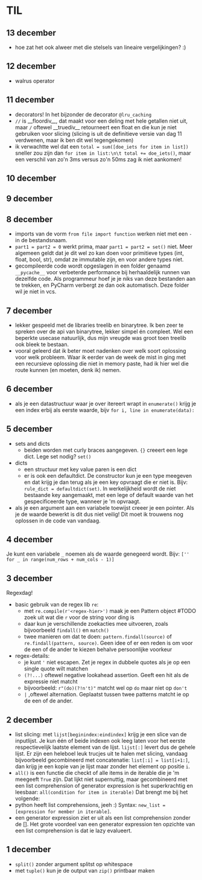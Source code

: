 # TIL

## 13 december
- hoe zat het ook alweer met die stelsels van lineaire vergelijkingen? :)

## 12 december
- walrus operator

## 11 december
- decorators! In het bijzonder de decorator `@lru_caching`
- `//` is \_\_floordiv__, dat maakt voor een deling met hele getallen niet uit, maar `/` oftewel \_\_truediv__ retourneert een float en die kun je niet gebruiken voor slicing (slicing is uit de definitieve versie van dag 11 verdwenen, maar ik ben dit wel tegengekomen)
- ik verwachtte wel dat een `total = sum([doe_iets for item in list])` sneller zou zijn dan ```for item in list:\n\t total += doe_iets()```, maar een verschil van zo'n 3ms versus zo'n 50ms zag ik niet aankomen!

## 10 december

## 9 december

## 8 december
- imports van de vorm `from file import function` werken niet met een `-` in de bestandsnaam.
- `part1 = part2 = 0` werkt prima, maar `part1 = part2 = set()` niet. Meer algemeen geldt dat je dit wel zo kan doen voor primitieve types (int, float, bool, str), omdat ze immutable zijn, en voor andere types niet.
- gecompileerde code wordt opgeslagen in een folder genaamd `__pycache__` voor verbeterde performance bij herhaaldelijk runnen van dezelfde code. Als programmeur hoef je je niks van deze bestanden aan te trekken, en PyCharm verbergt ze dan ook automatisch. Deze folder wil je niet in vcs.

## 7 december
- lekker gespeeld met de libraries treelib en binarytree. Ik ben zeer te spreken over de api van binarytree, lekker simpel én compleet. Wel een beperkte usecase natuurlijk, dus mijn vreugde was groot toen treelib ook bleek te bestaan. 
- vooral geleerd dat ik beter moet nadenken over welk soort oplossing voor welk probleem. Waar ik eerder van de week de mist in ging met een recursieve oplossing die niet in memory paste, had ik hier wel die route kunnen (en moeten, denk ik) nemen.

## 6 december
- als je een datastructuur waar je over itereert wrapt in `enumerate()` krijg je een index erbij als eerste waarde, bijv `for i, line in enumerate(data):`

## 5 december
- sets and dicts
  - beiden worden met curly braces aangegeven. `{}` creeert een lege dict. Lege set nodig? `set()`
- dicts
  - een structuur met key value paren is een dict
  - er is ook een defaultdict. De constructor kun je een type meegeven en dat krijg je dan terug als je een key opvraagt die er niet is. Bijv: `rule_dict = defaultdict(set)`. In werkelijkheid wordt de niet bestaande key aangemaakt, met een lege of default waarde van het gespecificeerde type, wanneer je 'm opvraagt.
- als je een argument aan een variabele toewijst creeer je een pointer. Als je de waarde bewerkt is dit dus niet veilig! Dit moet ik trouwens nog oplossen in de code van vandaag.

## 4 december
Je kunt een variabele `_` noemen als de waarde genegeerd wordt. Bijv: `['' for _ in range(num_rows + num_cols - 1)]`

## 3 december

Regexdag!

- basic gebruik van de regex lib `re`:
    - met `re.compile(r'<regex-hier>')` maak je een Pattern object #TODO zoek uit wat die `r` voor de string voor ding
      is
    - daar kun je verschillende zoekacties mee uitvoeren, zoals bijvoorbeeld `findall()` en `match()`
    - twee manieren om dat te doen: `pattern.findall(source)` of `re.findall(pattern, source)`. Geen idee of er een
      reden is om voor de een of de ander te kiezen behalve persoonlijke voorkeur
- regex-details:
    - je kunt `'` niet escapen. Zet je regex in dubbele quotes als je op een single quote wilt matchen
    - `(?!...)` oftewel negative lookahead assertion. Geeft een hit als de expressie niet matcht
    - bijvoorbeeld: `r"(do)(?!n't)"` matcht wel op `do` maar niet op `don't`
    - `|` ,oftewel alternation. Geplaatst tussen twee patterns matcht ie op de een of de ander.

## 2 december

- list slicing: met `lijst[beginindex:eindindex]` krijg je een slice van de inputlijst. Je kun één of beide indexen ook
  leeg laten voor het eerste respectievelijk laatste element van de lijst. `lijst[:]` levert dus de gehele lijst. Er
  zijn een heleboel leuk trucjes uit te halen met slicing, vandaag bijvoorbeeld gecombineerd met concatenatie:
  `list[:i] = list[i+1:]`, dan krijg je een kopie van je lijst maar zonder het element op positie `i`.
- `all()` is een functie die checkt of alle items in de iterable die je 'm meegeeft `True` zijn. Dat lijkt niet
  supernuttig, maar gecombineerd met een list comprehension of generator expression is het superkrachtig en leesbaar:
  `all(condition for item in iterable)` Dat brengt me bij het volgende:
- python heeft list comprehensions, jeeh :) Syntax: `new_list = [expression for member in iterable]`.
- een generator expression ziet er uit als een list comprehension zonder de []. Het grote voordeel van een generator
  expression ten opzichte van een list comprehension is dat ie lazy evalueert.

## 1 december

- `split()` zonder argument splitst op whitespace
- met `tuple()` kun je de output van `zip()` printbaar maken